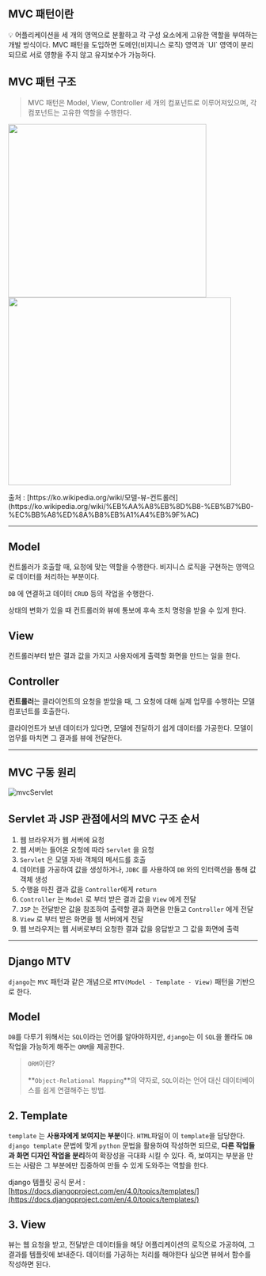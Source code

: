 ## MVC 패턴이란

<aside>
💡 어플리케이션을 세 개의 영역으로 분활하고 각 구성 요소에게 고유한 역할을 부여하는 개발 방식이다.
MVC 패턴을 도입하면 도메인(비지니스 로직) 영역과 `UI` 영역이 분리되므로 서로 영향을 주지 않고 유지보수가 가능하다.

</aside>

## MVC 패턴 구조

> MVC 패턴은 Model, View, Controller 세 개의 컴포넌트로 이루어져있으며, 각 컴포넌트는 고유한 역할을 수행한다.
>
<img src="https://user-images.githubusercontent.com/46440898/162586211-8a2bbcbb-1cf2-4808-9705-e3911402fece.png" width="400" height="350" align="left"/>

<img src="https://user-images.githubusercontent.com/46440898/162586204-28c231e7-af60-4901-8c5c-5f12a7ec55ae.png" width="450" height="380"/>

<p>출처 : [https://ko.wikipedia.org/wiki/모델-뷰-컨트롤러](https://ko.wikipedia.org/wiki/%EB%AA%A8%EB%8D%B8-%EB%B7%B0-%EC%BB%A8%ED%8A%B8%EB%A1%A4%EB%9F%AC)</p>


---

## Model

컨트롤러가 호출할 때, 요청에 맞는 역할을 수행한다.
비지니스 로직을 구현하는 영역으로 데이터를 처리하는 부분이다.

`DB` 에 연결하고 데이터 `CRUD` 등의 작업을 수행한다.

상태의 변화가 있을 때 컨트롤러와 뷰에 통보에 후속 조치 명령을 받을 수 있게 한다.

## View

컨트롤러부터 받은 결과 값을 가지고 사용자에게 출력할 화면을 만드는 일을 한다.

## Controller

**컨트롤러**는 클라이언트의 요청을 받았을 때, 그 요청에 대해 실제 업무를 수행하는 모델 컴포넌트를 호출한다.

클라이언트가 보낸 데이터가 있다면, 모델에 전달하기 쉽게 데이터를 가공한다.
모델이 업무를 마치면 그 결과를 뷰에 전달한다.

---

## MVC 구동 원리

![mvcServlet](https://user-images.githubusercontent.com/46440898/162586495-c773ddd9-1253-4133-aa34-886222d16539.png)

## Servlet 과 JSP 관점에서의 MVC 구조 순서

1. 웹 브라우저가 웹 서버에 요청
2. 웹 서버는 들어온 요청에 따라 `Servlet` 을 요청
3. `Servlet` 은 모델 자바 객체의 메서드를 호출
4. 데이터를 가공하여 값을 생성하거나, `JDBC` 를 사용하여 `DB` 와의 인터랙션을 통해 값 객체 생성
5. 수행을 마친 결과 값을 `Controller`에게 `return`
6. `Controller` 는 `Model` 로 부터 받은 결과 값을 `View` 에게 전달
7. `JSP` 는 전달받은 값을 참조하여 출력할 결과 화면을 만들고 `Controller` 에게 전달
8. `View` 로 부터 받은 화면을 웹 서버에게 전달
9. 웹 브라우저는 웹 서버로부터 요청한 결과 값을 응답받고 그 값을 화면에 출력

---

## Django MTV

`django`는 `MVC` 패턴과 같은 개념으로 `MTV(Model - Template - View)` 패턴을 기반으로 한다.

## Model

`DB`를 다루기 위해서는 `SQL`이라는 언어를 알아야하지만, `django`는 이 `SQL`을 몰라도 `DB` 작업을 가능하게 해주는 `ORM`을 제공한다.

> `ORM`이란?
>
>
> **`Object-Relational Mapping`**의 약자로, `SQL`이라는 언어 대신 데이터베이스를 쉽게 연결해주는 방법.
>

## 2. Template

`template` 는 **사용자에게 보여지는 부분**이다. `HTML`파일이 이 `template`을 담당한다.
`django template` 문법에 맞게 `python` 문법을 활용하여 작성하면 되므로, **다른 작업들과 화면 디자인 작업을 분리**하여 확장성을 극대화 시킬 수 있다. 즉, 보여지는 부분을 만드는 사람은 그 부분에만 집중하여 만들 수 있게 도와주는 역할을 한다.

django 템플릿 공식 문서 : [https://docs.djangoproject.com/en/4.0/topics/templates/](https://docs.djangoproject.com/en/4.0/topics/templates/)

## 3. View

뷰는 웹 요청을 받고, 전달받은 데이터들을 해당 어플리케이션의 로직으로 가공하여, 그 결과를 템플릿에 보내준다. 데이터를 가공하는 처리를 해야한다 싶으면 뷰에서 함수를 작성하면 된다.

